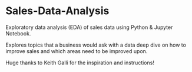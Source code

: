 # Sales-Data-Analysis

Exploratory data analysis (EDA) of sales data using Python & Jupyter Notebook.

Explores topics that a business would ask with a data deep dive on how to improve sales and which areas need to be improved upon.

Huge thanks to Keith Galli for the inspiration and instructions! 

